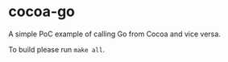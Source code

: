 cocoa-go
========

A simple PoC example of calling Go from Cocoa and vice versa.

To build please run `make all`.

